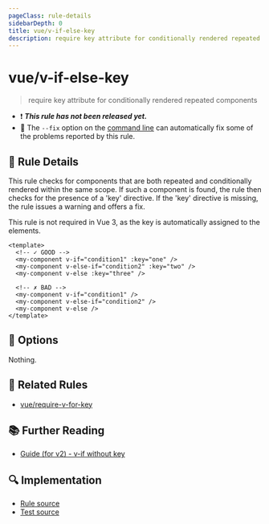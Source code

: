 ```yaml
---
pageClass: rule-details
sidebarDepth: 0
title: vue/v-if-else-key
description: require key attribute for conditionally rendered repeated components
---
```


# vue/v-if-else-key

> require key attribute for conditionally rendered repeated components

- :exclamation: <badge text="This rule has not been released yet." vertical="middle" type="error"> **_This rule has not been released yet._** </badge>
- :wrench: The `--fix` option on the [command line](https://eslint.org/docs/user-guide/command-line-interface#fixing-problems) can automatically fix some of the problems reported by this rule.

## :book: Rule Details

This rule checks for components that are both repeated and conditionally rendered within the same scope. If such a component is found, the rule then checks for the presence of a 'key' directive. If the 'key' directive is missing, the rule issues a warning and offers a fix.

This rule is not required in Vue 3, as the key is automatically assigned to the elements.

<eslint-code-block fix :rules="{'vue/v-if-else-key': ['error']}">

```vue
<template>
  <!-- ✓ GOOD -->
  <my-component v-if="condition1" :key="one" />
  <my-component v-else-if="condition2" :key="two" />
  <my-component v-else :key="three" />

  <!-- ✗ BAD -->
  <my-component v-if="condition1" />
  <my-component v-else-if="condition2" />
  <my-component v-else />
</template>
```

</eslint-code-block>

## :wrench: Options

Nothing.

## :couple: Related Rules

- [vue/require-v-for-key]

[vue/require-v-for-key]: ./require-v-for-key.md

## :books: Further Reading

- [Guide (for v2) - v-if without key](https://v2.vuejs.org/v2/style-guide/#v-if-v-else-if-v-else-without-key-use-with-caution)

## :mag: Implementation

- [Rule source](https://github.com/vuejs/eslint-plugin-vue/blob/master/lib/rules/v-if-else-key.js)
- [Test source](https://github.com/vuejs/eslint-plugin-vue/blob/master/tests/lib/rules/v-if-else-key.js)
